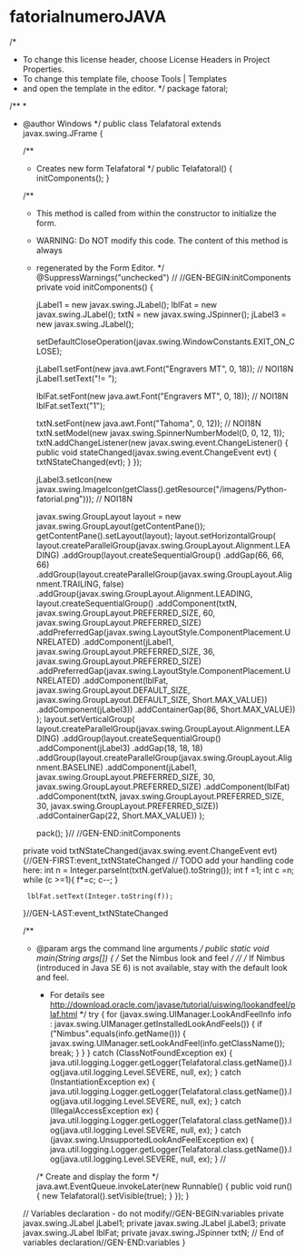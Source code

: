 # fatorialnumeroJAVA


/*
 * To change this license header, choose License Headers in Project Properties.
 * To change this template file, choose Tools | Templates
 * and open the template in the editor.
 */
package fatoral;

/**
 *
 * @author Windows
 */
public class Telafatoral extends javax.swing.JFrame {

    /**
     * Creates new form Telafatoral
     */
    public Telafatoral() {
        initComponents();
    }

    /**
     * This method is called from within the constructor to initialize the form.
     * WARNING: Do NOT modify this code. The content of this method is always
     * regenerated by the Form Editor.
     */
    @SuppressWarnings("unchecked")
    // <editor-fold defaultstate="collapsed" desc="Generated Code">//GEN-BEGIN:initComponents
    private void initComponents() {

        jLabel1 = new javax.swing.JLabel();
        lblFat = new javax.swing.JLabel();
        txtN = new javax.swing.JSpinner();
        jLabel3 = new javax.swing.JLabel();

        setDefaultCloseOperation(javax.swing.WindowConstants.EXIT_ON_CLOSE);

        jLabel1.setFont(new java.awt.Font("Engravers MT", 0, 18)); // NOI18N
        jLabel1.setText("!= ");

        lblFat.setFont(new java.awt.Font("Engravers MT", 0, 18)); // NOI18N
        lblFat.setText("1");

        txtN.setFont(new java.awt.Font("Tahoma", 0, 12)); // NOI18N
        txtN.setModel(new javax.swing.SpinnerNumberModel(0, 0, 12, 1));
        txtN.addChangeListener(new javax.swing.event.ChangeListener() {
            public void stateChanged(javax.swing.event.ChangeEvent evt) {
                txtNStateChanged(evt);
            }
        });

        jLabel3.setIcon(new javax.swing.ImageIcon(getClass().getResource("/imagens/Python-fatorial.png"))); // NOI18N

        javax.swing.GroupLayout layout = new javax.swing.GroupLayout(getContentPane());
        getContentPane().setLayout(layout);
        layout.setHorizontalGroup(
            layout.createParallelGroup(javax.swing.GroupLayout.Alignment.LEADING)
            .addGroup(layout.createSequentialGroup()
                .addGap(66, 66, 66)
                .addGroup(layout.createParallelGroup(javax.swing.GroupLayout.Alignment.TRAILING, false)
                    .addGroup(javax.swing.GroupLayout.Alignment.LEADING, layout.createSequentialGroup()
                        .addComponent(txtN, javax.swing.GroupLayout.PREFERRED_SIZE, 60, javax.swing.GroupLayout.PREFERRED_SIZE)
                        .addPreferredGap(javax.swing.LayoutStyle.ComponentPlacement.UNRELATED)
                        .addComponent(jLabel1, javax.swing.GroupLayout.PREFERRED_SIZE, 36, javax.swing.GroupLayout.PREFERRED_SIZE)
                        .addPreferredGap(javax.swing.LayoutStyle.ComponentPlacement.UNRELATED)
                        .addComponent(lblFat, javax.swing.GroupLayout.DEFAULT_SIZE, javax.swing.GroupLayout.DEFAULT_SIZE, Short.MAX_VALUE))
                    .addComponent(jLabel3))
                .addContainerGap(86, Short.MAX_VALUE))
        );
        layout.setVerticalGroup(
            layout.createParallelGroup(javax.swing.GroupLayout.Alignment.LEADING)
            .addGroup(layout.createSequentialGroup()
                .addComponent(jLabel3)
                .addGap(18, 18, 18)
                .addGroup(layout.createParallelGroup(javax.swing.GroupLayout.Alignment.BASELINE)
                    .addComponent(jLabel1, javax.swing.GroupLayout.PREFERRED_SIZE, 30, javax.swing.GroupLayout.PREFERRED_SIZE)
                    .addComponent(lblFat)
                    .addComponent(txtN, javax.swing.GroupLayout.PREFERRED_SIZE, 30, javax.swing.GroupLayout.PREFERRED_SIZE))
                .addContainerGap(22, Short.MAX_VALUE))
        );

        pack();
    }// </editor-fold>//GEN-END:initComponents

    private void txtNStateChanged(javax.swing.event.ChangeEvent evt) {//GEN-FIRST:event_txtNStateChanged
        // TODO add your handling code here:
        int n = Integer.parseInt(txtN.getValue().toString());
        int f =1;
        int c =n;
        while (c >=1){
            f*=c;
            c--;
        }
        
        
        lblFat.setText(Integer.toString(f));
        
    }//GEN-LAST:event_txtNStateChanged

    /**
     * @param args the command line arguments
     */
    public static void main(String args[]) {
        /* Set the Nimbus look and feel */
        //<editor-fold defaultstate="collapsed" desc=" Look and feel setting code (optional) ">
        /* If Nimbus (introduced in Java SE 6) is not available, stay with the default look and feel.
         * For details see http://download.oracle.com/javase/tutorial/uiswing/lookandfeel/plaf.html 
         */
        try {
            for (javax.swing.UIManager.LookAndFeelInfo info : javax.swing.UIManager.getInstalledLookAndFeels()) {
                if ("Nimbus".equals(info.getName())) {
                    javax.swing.UIManager.setLookAndFeel(info.getClassName());
                    break;
                }
            }
        } catch (ClassNotFoundException ex) {
            java.util.logging.Logger.getLogger(Telafatoral.class.getName()).log(java.util.logging.Level.SEVERE, null, ex);
        } catch (InstantiationException ex) {
            java.util.logging.Logger.getLogger(Telafatoral.class.getName()).log(java.util.logging.Level.SEVERE, null, ex);
        } catch (IllegalAccessException ex) {
            java.util.logging.Logger.getLogger(Telafatoral.class.getName()).log(java.util.logging.Level.SEVERE, null, ex);
        } catch (javax.swing.UnsupportedLookAndFeelException ex) {
            java.util.logging.Logger.getLogger(Telafatoral.class.getName()).log(java.util.logging.Level.SEVERE, null, ex);
        }
        //</editor-fold>

        /* Create and display the form */
        java.awt.EventQueue.invokeLater(new Runnable() {
            public void run() {
                new Telafatoral().setVisible(true);
            }
        });
    }

    // Variables declaration - do not modify//GEN-BEGIN:variables
    private javax.swing.JLabel jLabel1;
    private javax.swing.JLabel jLabel3;
    private javax.swing.JLabel lblFat;
    private javax.swing.JSpinner txtN;
    // End of variables declaration//GEN-END:variables
}
